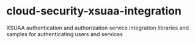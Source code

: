 # cloud-security-xsuaa-integration
XSUAA authentication and authorization service integration libraries and samples for authenticating users and services
